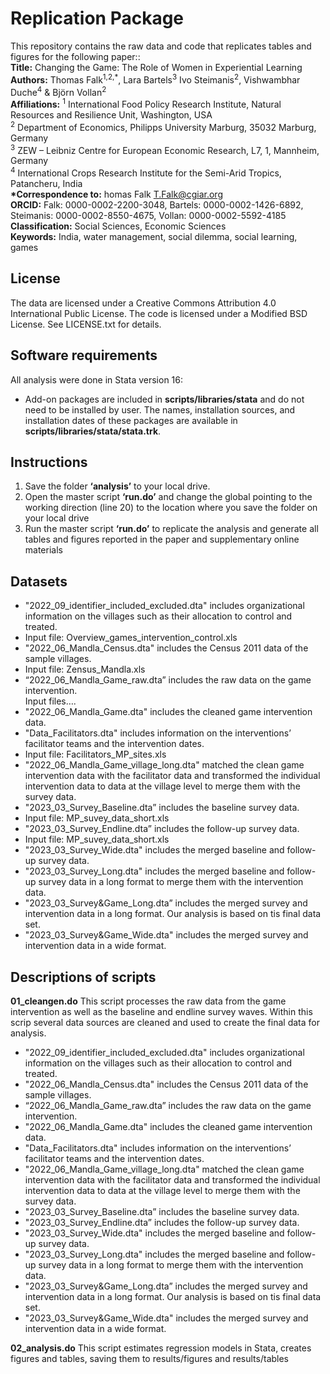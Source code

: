 # Replication Package
This repository contains the raw data and code that replicates tables and figures for the following paper:: <br>
__Title:__ Changing the Game: The Role of Women in Experiential Learning  <br>
__Authors:__ Thomas Falk<sup>1,2,*</sup>, Lara Bartels<sup>3</sup> Ivo Steimanis<sup>2</sup>, Vishwambhar Duche<sup>4</sup> & Björn Vollan<sup>2</sup> <br>
__Affiliations:__ <sup>1</sup> International Food Policy Research Institute, Natural Resources and Resilience Unit, Washington, USA <br>
<sup>2</sup> Department of Economics, Philipps University Marburg, 35032 Marburg, Germany <br>
<sup>3</sup> ZEW – Leibniz Centre for European Economic Research, L7, 1, Mannheim, Germany <br>
<sup>4</sup> International Crops Research Institute for the Semi-Arid Tropics, Patancheru, India <br>
__*Correspondence to:__ homas Falk T.Falk@cgiar.org <br>
__ORCID:__ Falk: 0000-0002-2200-3048, Bartels: 0000-0002-1426-6892, Steimanis: 0000-0002-8550-4675, Vollan: 0000-0002-5592-4185 <br>
__Classification:__ Social Sciences, Economic Sciences <br>
__Keywords:__ India, water management, social dilemma, social learning, games <br>

## License
The data are licensed under a Creative Commons Attribution 4.0 International Public License. The code is licensed under a Modified BSD License. See LICENSE.txt for details.

## Software requirements
All analysis were done in Stata version 16:
- Add-on packages are included in __scripts/libraries/stata__ and do not need to be installed by user. The names, installation sources, and installation dates of these packages are available in __scripts/libraries/stata/stata.trk__.

## Instructions
1.	Save the folder __‘analysis’__ to your local drive.
2.	Open the master script __‘run.do’__ and change the global pointing to the working direction (line 20) to the location where you save the folder on your local drive 
3.	Run the master script __‘run.do’__  to replicate the analysis and generate all tables and figures reported in the paper and supplementary online materials

## Datasets
-	"2022_09_identifier_included_excluded.dta" includes organizational information on the villages such as their allocation to control and treated.
- Input file: Overview_games_intervention_control.xls
- "2022_06_Mandla_Census.dta" includes the Census 2011 data of the sample villages.
-	Input file: Zensus_Mandla.xls
-	“2022_06_Mandla_Game_raw.dta” includes the raw data on the game intervention.<br>
Input files…. 
-	"2022_06_Mandla_Game.dta" includes the cleaned game intervention data.
-	"Data_Facilitators.dta" includes information on the interventions’ facilitator teams and the intervention dates. 
-	Input file: Facilitators_MP_sites.xls
-	"2022_06_Mandla_Game_village_long.dta" matched the clean game intervention data with the facilitator data and transformed the individual intervention data to data at the village level to merge them with the survey data.
-	"2023_03_Survey_Baseline.dta” includes the baseline survey data.
-	Input file: MP_suvey_data_short.xls
-	"2023_03_Survey_Endline.dta” includes the follow-up survey data.
-	Input file: MP_suvey_data_short.xls
-	"2023_03_Survey_Wide.dta" includes the merged baseline and follow-up survey data.
-	"2023_03_Survey_Long.dta" includes the merged baseline and follow-up survey data in a long format to merge them with the intervention data.
-	"2023_03_Survey&Game_Long.dta” includes the merged survey and intervention data in a long format. Our analysis is based on tis final data set. 
-	"2023_03_Survey&Game_Wide.dta" includes the merged survey and intervention data in a wide format.


## Descriptions of scripts
__01_cleangen.do__
This script processes the raw data from the game intervention as well as the baseline and endline survey waves. Within this scrip several data sources are cleaned and used to create the final data for analysis.
-	"2022_09_identifier_included_excluded.dta" includes organizational information on the villages such as their allocation to control and treated.
-	"2022_06_Mandla_Census.dta" includes the Census 2011 data of the sample villages.
-	“2022_06_Mandla_Game_raw.dta” includes the raw data on the game intervention.
-	"2022_06_Mandla_Game.dta" includes the cleaned game intervention data.
-	"Data_Facilitators.dta" includes information on the interventions’ facilitator teams and the intervention dates. 
-	"2022_06_Mandla_Game_village_long.dta" matched the clean game intervention data with the facilitator data and transformed the individual intervention data to data at the village level to merge them with the survey data.
-	"2023_03_Survey_Baseline.dta” includes the baseline survey data.
-	"2023_03_Survey_Endline.dta” includes the follow-up survey data.
-	"2023_03_Survey_Wide.dta" includes the merged baseline and follow-up survey data.
-	"2023_03_Survey_Long.dta" includes the merged baseline and follow-up survey data in a long format to merge them with the intervention data.
-	"2023_03_Survey&Game_Long.dta” includes the merged survey and intervention data in a long format. Our analysis is based on tis final data set. 
-	"2023_03_Survey&Game_Wide.dta" includes the merged survey and intervention data in a wide format.<br>

__02_analysis.do__
This script estimates regression models in Stata, creates figures and tables, saving them to results/figures and results/tables


